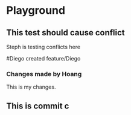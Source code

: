 # Playground

## This test should cause conflict
Steph is testing conflicts here

#Diego created feature/Diego
### Changes made by Hoang
This is my changes.


## This is commit c